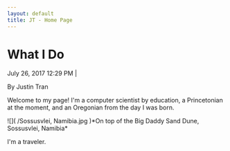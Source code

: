 ```yaml
---
layout: default
title: JT - Home Page
---
```

<h1>What I Do</h1>
<time datetime="July 26, 2017">July 26, 2017 12:29 PM</time> | <p>By Justin Tran</p>
<p>Welcome to my page! I'm a computer scientist by education, a Princetonian at the moment, and an Oregonian from the day I was born.</p>
![]( /Sossusvlei, Namibia.jpg )*On top of the Big Daddy Sand Dune, Sossusvlei, Namibia*
<p>I'm a traveler.</p>
